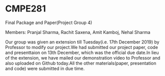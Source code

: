 # CMPE281   
Final Package and Paper(Project Group 4)


Members:
Pranjal Sharma,
Rachit Saxena,
Amit Kamboj,
Nehal Sharma

Our group was given an extension till Tuesday(i.e. 17th December 2019) by Professor to modify our project.We had submitted our project paper, code and presenttaion on 13th December, which was the official due date.In lieu of the extension, we have mailed our demonstration video to Professor and also uploaded on Github today.All the other materials(paper, presentation and code) were submitted in due time.


